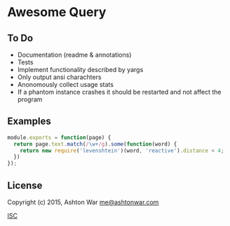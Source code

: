 Awesome Query
=============
To Do
-----
* Documentation (readme & annotations)
* Tests
* Implement functionality described by yargs
* Only output ansi charachters
* Anonomously collect usage stats
* If a phantom instance crashes it should be restarted and not affect the program

Examples
--------

```js
module.exports = function(page) {
  return page.text.match(/\w+/g).some(function(word) {
    return new require('levenshtein')(word, 'reactive').distance < 4;
  })
});
```

License
-------
Copyright (c) 2015, Ashton War <me@ashtonwar.com>

[ISC](./README.md)
